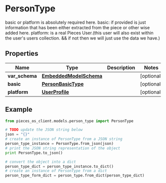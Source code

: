 # PersonType

basic or platform is absolutely required here. basic: if provided is just information that has been either extracted from the piece or other wise added here. platform: is a real Pieces User.(this user will also exist within the user's users collection. && if not then we will just use the data we have.)

## Properties

Name | Type | Description | Notes
------------ | ------------- | ------------- | -------------
**var_schema** | [**EmbeddedModelSchema**](EmbeddedModelSchema) |  | [optional] 
**basic** | [**PersonBasicType**](PersonBasicType) |  | [optional] 
**platform** | [**UserProfile**](UserProfile) |  | [optional] 

## Example

```python
from pieces_os_client.models.person_type import PersonType

# TODO update the JSON string below
json = "{}"
# create an instance of PersonType from a JSON string
person_type_instance = PersonType.from_json(json)
# print the JSON string representation of the object
print PersonType.to_json()

# convert the object into a dict
person_type_dict = person_type_instance.to_dict()
# create an instance of PersonType from a dict
person_type_form_dict = person_type.from_dict(person_type_dict)
```




